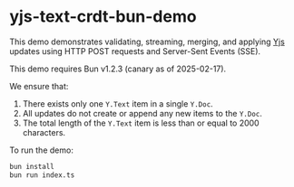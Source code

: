 # yjs-text-crdt-bun-demo

This demo demonstrates validating, streaming, merging, and applying [Yjs](https://github.com/yjs/yjs) updates using HTTP POST requests and Server-Sent Events (SSE).

This demo requires Bun v1.2.3 (canary as of 2025-02-17).

We ensure that:
1. There exists only one `Y.Text` item in a single `Y.Doc`.
2. All updates do not create or append any new items to the `Y.Doc`.
3. The total length of the `Y.Text` item is less than or equal to 2000 characters.

To run the demo:

```bash
bun install
bun run index.ts
```